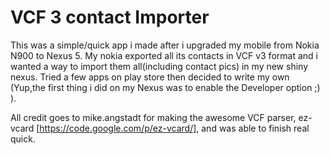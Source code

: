 VCF 3 contact Importer
============
This was a simple/quick app i made after i upgraded my mobile from Nokia N900 to Nexus 5. My nokia exported all its contacts in VCF v3 format and i wanted a way to import them all(including contact pics) in my new shiny nexus. Tried a few apps on play store then decided to write my own (Yup,the first thing i did on my Nexus was to enable the Developer option ;) ).

All credit goes to mike.angstadt for making the awesome VCF parser, ez-vcard [https://code.google.com/p/ez-vcard/], and was able to finish real quick.
